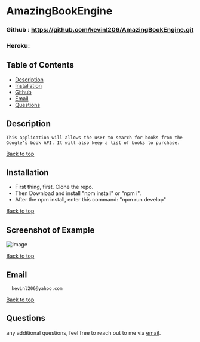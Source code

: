 # AmazingBookEngine
### Github : https://github.com/kevinl206/AmazingBookEngine.git
### Heroku: 

## Table of Contents
- [Description](#description)
- [Installation](#installation)
- [Github](#github)
- [Email](#email)
- [Questions](#questions)
  
## Description
    This application will allows the user to search for books from the Google's book API. It will also keep a list of books to purchase.
[Back to top](#)
  
## Installation
- First thing, first. Clone the repo.
- Then Download and install "npm install" or "npm i".
- After the npm install, enter this command:
"npm run develop"

 

[Back to top](#)
  
## Screenshot of Example
![Image]()


[Back to top](#)
  
 ## Email
      kevinl206@yahoo.com
[Back to top](#)
  
## Questions
  any additional questions, feel free to reach out to me via [email](mailto:kevinl206@yahoo.com).